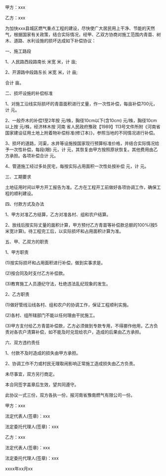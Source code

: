 
 


甲方：xxx


乙方：xxx


为加快xxx县城区燃气重点工程的建设，尽快使广大居民用上干净、节能的天然气，根据国家有关政策，结合实际情况，经甲、乙双方协商对施工范围内青苗、树木、道路、水利设施的损坏达成如下补偿协议：


一、施工路段


1、人民路西段路南长 米宽 米，计 亩;


2、开源路中段路东长 米宽 米，计 亩;


合计 亩。


二、损坏设施的补偿标准


1、对施工沿线实际损坏的青苗面积进行丈量，作一次性补偿，每亩补偿700元，计 元。


2、一般乔木的补偿1至2年按 元/株，胸径10cm以下(含10cm) 元/株，胸径10cm以上按 元/株，经济林木按
河南
省人民政府豫政【1989】113号文件所附《河南省国家建设征用土地上附着物补偿标准(修订本)》，参照当地的不同情况进行补偿。


3、损坏的道路，河渠，水井等设施按国家现行预算标准价格，并结合实际情况给予一次性补偿，每段(眼) 元，计 元，其恢复由甲方按照原状恢复。其他费用由乙方承担。各项补偿合计 元。


4、管道施工经过多处民宅，每按实际占用面积一次性处按补偿 元，计 元。


三、工期要求


土地征用时间以甲方开工报告为准。乙方在工程开工前做好各项协调工作，确保工程的顺利建设。


四、付款方式及办法


1、甲方对准乙方结算，乙方对准各村、组和农户结算。


2、放线后按实际丈量的面积计算，甲方预付乙方青苗等补偿款总额的100%(按5米宽计算)。待工程完工后，以实际损坏和占用面积计算为准。


五、甲、乙双方的职责


1、甲方职责


(1)按实际损坏和占用面积进行补偿，做到实事求是。


(2)按合同及时支付乙方补偿款。


(3)教育施工人员遵纪守法，杜绝违法乱纪现象的发生。


2、乙方职责


(1)做好管线沿线各村、组和农户的协调工作，保证工程顺利实施。


(2)各村、组所辖部门不能以任何理由干扰施工。


(3)甲方支付给乙方青苗补偿款，乙方必须做到专款专用，不得挪作他用，乙方负责对各农户清算补偿，如不能及时兑现给农户，造成的后果由乙方承担。


六、双方违约责任


1、付款不及时造成的损失由甲方承担。


2、协调工作不力或村民无理取闹影响正常施工造成损失由乙方负责。


未尽事宜，双方另行商定。


本合同签字盖章后生效，望共同遵守。


此协议一式三份，双方各执一份，报河南省豫南燃气有限公司一份。


甲方：xxx


法定代表人(签章)：xxx


法定委托代理人(签章)：xxx


乙方：xxx


法定代表人(签章)：xxx


法定委托代理人(签章)：xxx


xxxx年xx月xx
 


 

 
 
 
 
 
  


  
 

  


  


  
 
 
 
 

